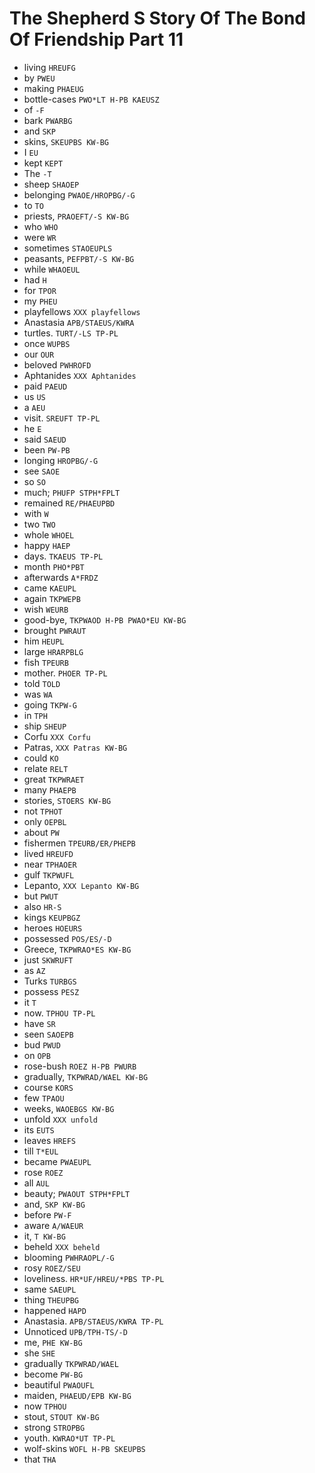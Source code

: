 # The Shepherd S Story Of The Bond Of Friendship Part 11

* living `HREUFG`
* by `PWEU`
* making `PHAEUG`
* bottle-cases `PWO*LT H-PB KAEUSZ`
* of `-F`
* bark `PWARBG`
* and `SKP`
* skins, `SKEUPBS KW-BG`
* I `EU`
* kept `KEPT`
* The `-T`
* sheep `SHAOEP`
* belonging `PWAOE/HROPBG/-G`
* to `TO`
* priests, `PRAOEFT/-S KW-BG`
* who `WHO`
* were `WR`
* sometimes `STAOEUPLS`
* peasants, `PEFPBT/-S KW-BG`
* while `WHAOEUL`
* had `H`
* for `TPOR`
* my `PHEU`
* playfellows `XXX playfellows`
* Anastasia `APB/STAEUS/KWRA`
* turtles. `TURT/-LS TP-PL`
* once `WUPBS`
* our `OUR`
* beloved `PWHROFD`
* Aphtanides `XXX Aphtanides`
* paid `PAEUD`
* us `US`
* a `AEU`
* visit. `SREUFT TP-PL`
* he `E`
* said `SAEUD`
* been `PW-PB`
* longing `HROPBG/-G`
* see `SAOE`
* so `SO`
* much; `PHUFP STPH*FPLT`
* remained `RE/PHAEUPBD`
* with `W`
* two `TWO`
* whole `WHOEL`
* happy `HAEP`
* days. `TKAEUS TP-PL`
* month `PHO*PBT`
* afterwards `A*FRDZ`
* came `KAEUPL`
* again `TKPWEPB`
* wish `WEURB`
* good-bye, `TKPWAOD H-PB PWAO*EU KW-BG`
* brought `PWRAUT`
* him `HEUPL`
* large `HRARPBLG`
* fish `TPEURB`
* mother. `PHOER TP-PL`
* told `TOLD`
* was `WA`
* going `TKPW-G`
* in `TPH`
* ship `SHEUP`
* Corfu `XXX Corfu`
* Patras, `XXX Patras KW-BG`
* could `KO`
* relate `RELT`
* great `TKPWRAET`
* many `PHAEPB`
* stories, `STOERS KW-BG`
* not `TPHOT`
* only `OEPBL`
* about `PW`
* fishermen `TPEURB/ER/PHEPB`
* lived `HREUFD`
* near `TPHAOER`
* gulf `TKPWUFL`
* Lepanto, `XXX Lepanto KW-BG`
* but `PWUT`
* also `HR-S`
* kings `KEUPBGZ`
* heroes `HOEURS`
* possessed `POS/ES/-D`
* Greece, `TKPWRAO*ES KW-BG`
* just `SKWRUFT`
* as `AZ`
* Turks `TURBGS`
* possess `PESZ`
* it `T`
* now. `TPHOU TP-PL`
* have `SR`
* seen `SAOEPB`
* bud `PWUD`
* on `OPB`
* rose-bush `ROEZ H-PB PWURB`
* gradually, `TKPWRAD/WAEL KW-BG`
* course `KORS`
* few `TPAOU`
* weeks, `WAOEBGS KW-BG`
* unfold `XXX unfold`
* its `EUTS`
* leaves `HREFS`
* till `T*EUL`
* became `PWAEUPL`
* rose `ROEZ`
* all `AUL`
* beauty; `PWAOUT STPH*FPLT`
* and, `SKP KW-BG`
* before `PW-F`
* aware `A/WAEUR`
* it, `T KW-BG`
* beheld `XXX beheld`
* blooming `PWHRAOPL/-G`
* rosy `ROEZ/SEU`
* loveliness. `HR*UF/HREU/*PBS TP-PL`
* same `SAEUPL`
* thing `THEUPBG`
* happened `HAPD`
* Anastasia. `APB/STAEUS/KWRA TP-PL`
* Unnoticed `UPB/TPH-TS/-D`
* me, `PHE KW-BG`
* she `SHE`
* gradually `TKPWRAD/WAEL`
* become `PW-BG`
* beautiful `PWAOUFL`
* maiden, `PHAEUD/EPB KW-BG`
* now `TPHOU`
* stout, `STOUT KW-BG`
* strong `STROPBG`
* youth. `KWRAO*UT TP-PL`
* wolf-skins `WOFL H-PB SKEUPBS`
* that `THA`
